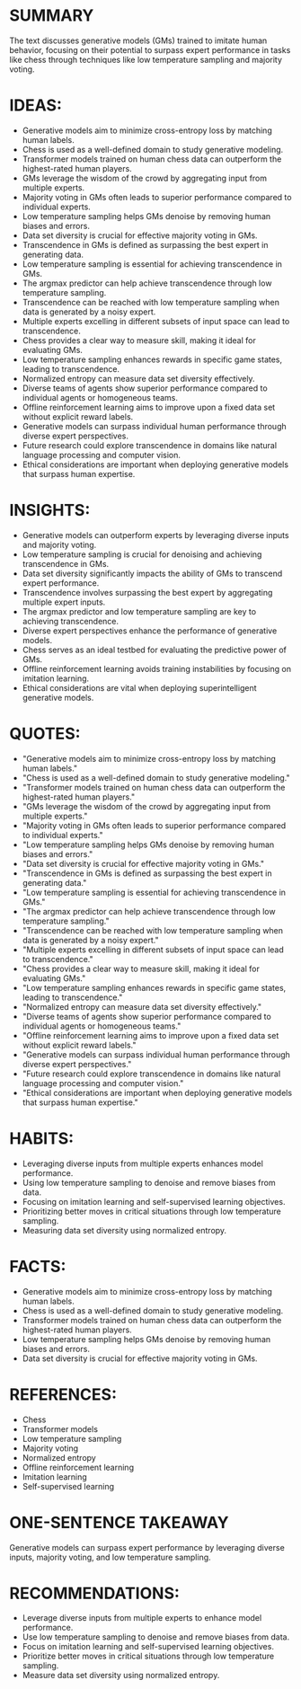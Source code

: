 # SUMMARY
The text discusses generative models (GMs) trained to imitate human behavior, focusing on their potential to surpass expert performance in tasks like chess through techniques like low temperature sampling and majority voting.

# IDEAS:
- Generative models aim to minimize cross-entropy loss by matching human labels.
- Chess is used as a well-defined domain to study generative modeling.
- Transformer models trained on human chess data can outperform the highest-rated human players.
- GMs leverage the wisdom of the crowd by aggregating input from multiple experts.
- Majority voting in GMs often leads to superior performance compared to individual experts.
- Low temperature sampling helps GMs denoise by removing human biases and errors.
- Data set diversity is crucial for effective majority voting in GMs.
- Transcendence in GMs is defined as surpassing the best expert in generating data.
- Low temperature sampling is essential for achieving transcendence in GMs.
- The argmax predictor can help achieve transcendence through low temperature sampling.
- Transcendence can be reached with low temperature sampling when data is generated by a noisy expert.
- Multiple experts excelling in different subsets of input space can lead to transcendence.
- Chess provides a clear way to measure skill, making it ideal for evaluating GMs.
- Low temperature sampling enhances rewards in specific game states, leading to transcendence.
- Normalized entropy can measure data set diversity effectively.
- Diverse teams of agents show superior performance compared to individual agents or homogeneous teams.
- Offline reinforcement learning aims to improve upon a fixed data set without explicit reward labels.
- Generative models can surpass individual human performance through diverse expert perspectives.
- Future research could explore transcendence in domains like natural language processing and computer vision.
- Ethical considerations are important when deploying generative models that surpass human expertise.

# INSIGHTS:
- Generative models can outperform experts by leveraging diverse inputs and majority voting.
- Low temperature sampling is crucial for denoising and achieving transcendence in GMs.
- Data set diversity significantly impacts the ability of GMs to transcend expert performance.
- Transcendence involves surpassing the best expert by aggregating multiple expert inputs.
- The argmax predictor and low temperature sampling are key to achieving transcendence.
- Diverse expert perspectives enhance the performance of generative models.
- Chess serves as an ideal testbed for evaluating the predictive power of GMs.
- Offline reinforcement learning avoids training instabilities by focusing on imitation learning.
- Ethical considerations are vital when deploying superintelligent generative models.

# QUOTES:
- "Generative models aim to minimize cross-entropy loss by matching human labels."
- "Chess is used as a well-defined domain to study generative modeling."
- "Transformer models trained on human chess data can outperform the highest-rated human players."
- "GMs leverage the wisdom of the crowd by aggregating input from multiple experts."
- "Majority voting in GMs often leads to superior performance compared to individual experts."
- "Low temperature sampling helps GMs denoise by removing human biases and errors."
- "Data set diversity is crucial for effective majority voting in GMs."
- "Transcendence in GMs is defined as surpassing the best expert in generating data."
- "Low temperature sampling is essential for achieving transcendence in GMs."
- "The argmax predictor can help achieve transcendence through low temperature sampling."
- "Transcendence can be reached with low temperature sampling when data is generated by a noisy expert."
- "Multiple experts excelling in different subsets of input space can lead to transcendence."
- "Chess provides a clear way to measure skill, making it ideal for evaluating GMs."
- "Low temperature sampling enhances rewards in specific game states, leading to transcendence."
- "Normalized entropy can measure data set diversity effectively."
- "Diverse teams of agents show superior performance compared to individual agents or homogeneous teams."
- "Offline reinforcement learning aims to improve upon a fixed data set without explicit reward labels."
- "Generative models can surpass individual human performance through diverse expert perspectives."
- "Future research could explore transcendence in domains like natural language processing and computer vision."
- "Ethical considerations are important when deploying generative models that surpass human expertise."

# HABITS:
- Leveraging diverse inputs from multiple experts enhances model performance.
- Using low temperature sampling to denoise and remove biases from data.
- Focusing on imitation learning and self-supervised learning objectives.
- Prioritizing better moves in critical situations through low temperature sampling.
- Measuring data set diversity using normalized entropy.

# FACTS:
- Generative models aim to minimize cross-entropy loss by matching human labels.
- Chess is used as a well-defined domain to study generative modeling.
- Transformer models trained on human chess data can outperform the highest-rated human players.
- Low temperature sampling helps GMs denoise by removing human biases and errors.
- Data set diversity is crucial for effective majority voting in GMs.

# REFERENCES:
- Chess
- Transformer models
- Low temperature sampling
- Majority voting
- Normalized entropy
- Offline reinforcement learning
- Imitation learning
- Self-supervised learning

# ONE-SENTENCE TAKEAWAY
Generative models can surpass expert performance by leveraging diverse inputs, majority voting, and low temperature sampling.

# RECOMMENDATIONS:
- Leverage diverse inputs from multiple experts to enhance model performance.
- Use low temperature sampling to denoise and remove biases from data.
- Focus on imitation learning and self-supervised learning objectives.
- Prioritize better moves in critical situations through low temperature sampling.
- Measure data set diversity using normalized entropy.